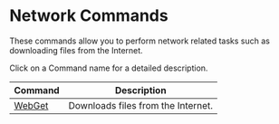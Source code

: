 # Network Commands

These commands allow you to perform network related tasks such as downloading files from the Internet.

Click on a Command name for a detailed description.

| Command | Description |
| --- | --- |
| [WebGet](./WebGet.md) | Downloads files from the Internet. |